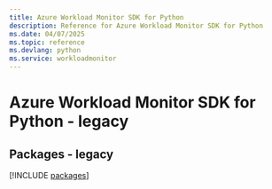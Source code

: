 ```yaml
---
title: Azure Workload Monitor SDK for Python
description: Reference for Azure Workload Monitor SDK for Python
ms.date: 04/07/2025
ms.topic: reference
ms.devlang: python
ms.service: workloadmonitor
---
```

# Azure Workload Monitor SDK for Python - legacy
## Packages - legacy
[!INCLUDE [packages](workload-monitor-index.md)]